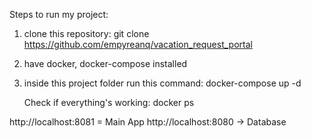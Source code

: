Steps to run my project:
1) clone this repository: git clone https://github.com/empyreanq/vacation_request_portal
2) have docker, docker-compose installed
3) inside this project folder run this command: docker-compose up -d

   Check if everything's working: docker ps

http://localhost:8081 = Main App
http://localhost:8080 → Database
